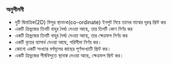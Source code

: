 ### অনুশীলনী

* দুটি দ্বিমাত্রিক(2D) বিন্দুর স্থানাংক(co-ordinate) ইনপুট নিয়ে তাদের মাঝের দূরত্ব প্রিন্ট কর
* একটি ত্রিভুজের তিনটি বাহুর দৈর্ঘ্য দেওয়া আছে, তার তিনটি কোণ নির্ণয় কর
* একটি ত্রিভুজের তিনটি বাহুর দৈর্ঘ্য দেওয়া আছে, তার ক্ষেত্রফল নির্ণয় কর
* একটি বৃত্তের ব্যাসার্ধ দেওয়া আছে, পরিসীমা নির্ণয় কর।
* কোনো একটি সংখ্যার বর্গমূলের কাছের পূর্ণসংখ্যাটি প্রিন্ট কর।
* একটি ত্রিভুজের শীর্ষবিন্দুতে স্থানাঙ্ক দেওয়া আছে, ক্ষেত্রফল প্রিন্ট কর।
